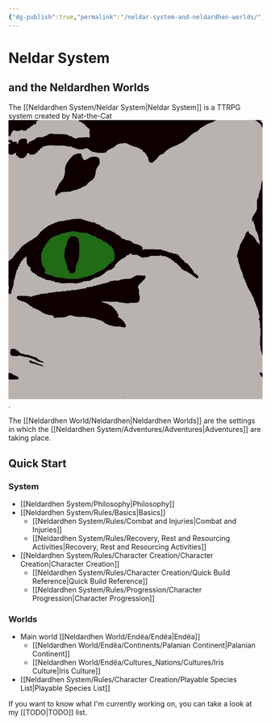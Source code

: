 ```yaml
---
{"dg-publish":true,"permalink":"/neldar-system-and-neldardhen-worlds/","tags":["gardenEntry"]}
---
```


# Neldar System
## and the Neldardhen Worlds

The [[Neldardhen System/Neldar System\|Neldar System]] is a TTRPG system created by Nat-the-Cat ![ondine-grey.jpg|25](/img/user/Images/ondine-grey.jpg).

The [[Neldardhen World/Neldardhen\|Neldardhen Worlds]] are the settings in which the [[Neldardhen System/Adventures/Adventures\|Adventures]] are taking place.
## Quick Start
### System
- [[Neldardhen System/Philosophy\|Philosophy]]
- [[Neldardhen System/Rules/Basics\|Basics]]
	- [[Neldardhen System/Rules/Combat and Injuries\|Combat and Injuries]]
	- [[Neldardhen System/Rules/Recovery, Rest and Resourcing Activities\|Recovery, Rest and Resourcing Activities]]
- [[Neldardhen System/Rules/Character Creation/Character Creation\|Character Creation]]
	- [[Neldardhen System/Rules/Character Creation/Quick Build Reference\|Quick Build Reference]]
	- [[Neldardhen System/Rules/Progression/Character Progression\|Character Progression]]

### Worlds
- Main world [[Neldardhen World/Endëa/Endëa\|Endëa]]
	-  [[Neldardhen World/Endëa/Continents/Palanian Continent\|Palanian Continent]]
	- [[Neldardhen World/Endëa/Cultures_Nations/Cultures/Iris Culture\|Iris Culture]]
- [[Neldardhen System/Rules/Character Creation/Playable Species List\|Playable Species List]]

If you want to know what I'm currently working on, you can take a look at my [[TODO\|TODO]] list.